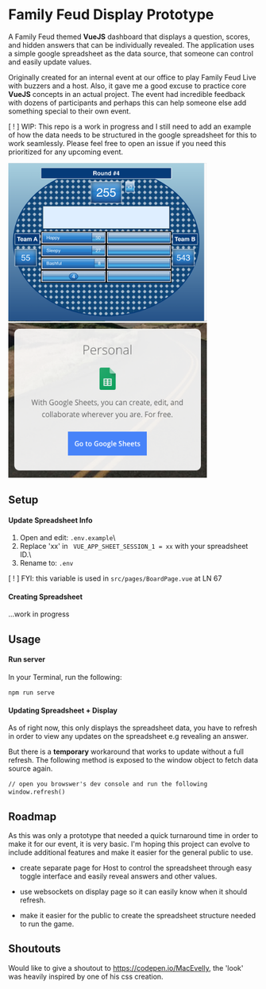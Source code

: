 # Family Feud Display Prototype

A Family Feud themed **VueJS** dashboard that displays a question, scores, and hidden answers that can be individually revealed. The application uses a simple google spreadsheet as the data source, that someone can control and easily update values.

Originally created for an internal event at our office to play Family Feud Live with buzzers and a host. Also, it gave me a good excuse to practice core **VueJS** concepts in an actual project. The event had incredible feedback with dozens of participants and perhaps this can help someone else add something special to their own event.

[ ! ] WIP: This repo is a work in progress and I still need to add an example of how the data needs to be structured in the google spreadsheet for this to work seamlessly. Please feel free to open an issue if you need this prioritized for any upcoming event.

<img src="./readme-assets/dashboard-example.png" width="400" />
<img src="./readme-assets/google-sheets-image.png" width="400" />



## Setup

#### Update Spreadsheet Info

1) Open and edit: ```.env.example```\
2) Replace 'xx' in ``` VUE_APP_SHEET_SESSION_1 = xx``` with your spreadsheet ID.\
3) Rename to:  ```.env```

[ ! ] FYI: this variable is used in ```src/pages/BoardPage.vue``` at LN 67

#### Creating Spreadsheet
...work in progress




## Usage

#### Run server
In your Terminal, run the following:
```
npm run serve
```

#### Updating Spreadsheet + Display
As of right now, this only displays the spreadsheet data, you have to refresh
in order to view any updates on the spreadsheet e.g revealing an answer.

But there is a **temporary** workaround that works to update without a full refresh. The following method is exposed to the window object to fetch data source again.
```
// open you browswer's dev console and run the following
window.refresh()
```




## Roadmap
As this was only a prototype that needed a quick turnaround time in order to make it for our event, it is very basic. I'm hoping this project can evolve to include additional features and make it easier for the general public to use.

- create separate page for Host to control the spreadsheet through easy toggle interface and easily reveal answers and other values.

- use websockets on display page so it can easily know when it should refresh.

- make it easier for the public to create the spreadsheet structure needed to run the game.



## Shoutouts

Would like to give a shoutout to https://codepen.io/MacEvelly, the 'look' was heavily inspired by one of his css creation.
